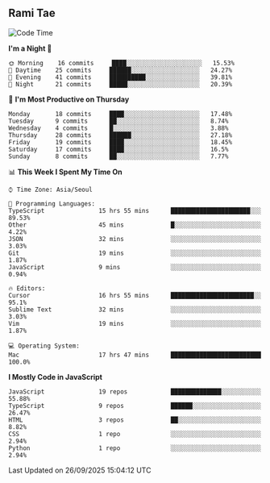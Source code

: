 ## Rami Tae

<!--START_SECTION:waka-->
![Code Time](http://img.shields.io/badge/Code%20Time-2%2C657%20hrs%209%20mins-blue)

**I'm a Night 🦉** 

```text
🌞 Morning    16 commits     ████░░░░░░░░░░░░░░░░░░░░░   15.53% 
🌆 Daytime    25 commits     ██████░░░░░░░░░░░░░░░░░░░   24.27% 
🌃 Evening    41 commits     ██████████░░░░░░░░░░░░░░░   39.81% 
🌙 Night      21 commits     █████░░░░░░░░░░░░░░░░░░░░   20.39%

```
📅 **I'm Most Productive on Thursday** 

```text
Monday       18 commits     ████░░░░░░░░░░░░░░░░░░░░░   17.48% 
Tuesday      9 commits      ██░░░░░░░░░░░░░░░░░░░░░░░   8.74% 
Wednesday    4 commits      █░░░░░░░░░░░░░░░░░░░░░░░░   3.88% 
Thursday     28 commits     ██████░░░░░░░░░░░░░░░░░░░   27.18% 
Friday       19 commits     ████░░░░░░░░░░░░░░░░░░░░░   18.45% 
Saturday     17 commits     ████░░░░░░░░░░░░░░░░░░░░░   16.5% 
Sunday       8 commits      ██░░░░░░░░░░░░░░░░░░░░░░░   7.77%

```


📊 **This Week I Spent My Time On** 

```text
⌚︎ Time Zone: Asia/Seoul

💬 Programming Languages: 
TypeScript               15 hrs 55 mins      ██████████████████████░░░   89.53% 
Other                    45 mins             █░░░░░░░░░░░░░░░░░░░░░░░░   4.22% 
JSON                     32 mins             ░░░░░░░░░░░░░░░░░░░░░░░░░   3.03% 
Git                      19 mins             ░░░░░░░░░░░░░░░░░░░░░░░░░   1.87% 
JavaScript               9 mins              ░░░░░░░░░░░░░░░░░░░░░░░░░   0.94%

🔥 Editors: 
Cursor                   16 hrs 55 mins      ███████████████████████░░   95.1% 
Sublime Text             32 mins             ░░░░░░░░░░░░░░░░░░░░░░░░░   3.03% 
Vim                      19 mins             ░░░░░░░░░░░░░░░░░░░░░░░░░   1.87%

💻 Operating System: 
Mac                      17 hrs 47 mins      █████████████████████████   100.0%

```

**I Mostly Code in JavaScript** 

```text
JavaScript               19 repos            ██████████████░░░░░░░░░░░   55.88% 
TypeScript               9 repos             ██████░░░░░░░░░░░░░░░░░░░   26.47% 
HTML                     3 repos             ██░░░░░░░░░░░░░░░░░░░░░░░   8.82% 
CSS                      1 repo              ░░░░░░░░░░░░░░░░░░░░░░░░░   2.94% 
Python                   1 repo              ░░░░░░░░░░░░░░░░░░░░░░░░░   2.94%

```



 Last Updated on 26/09/2025 15:04:12 UTC
<!--END_SECTION:waka-->
